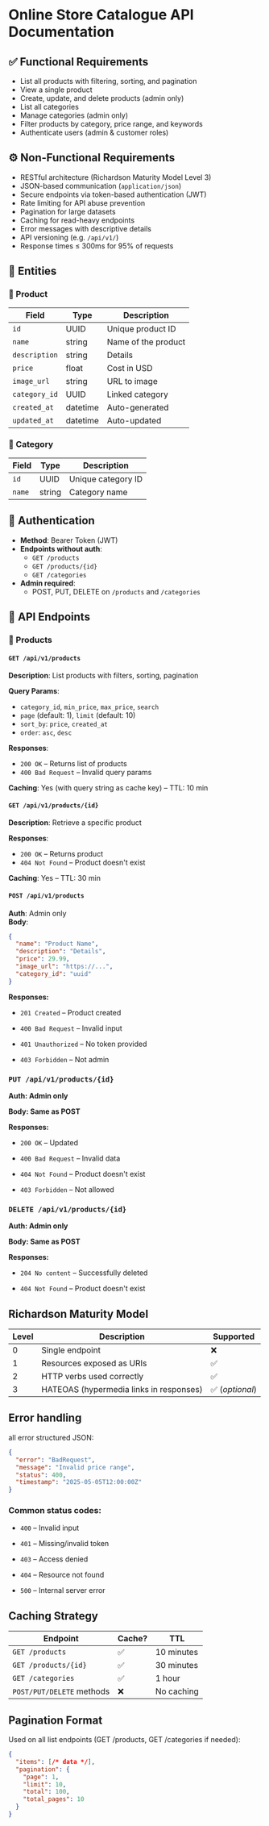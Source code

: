 # Online Store Catalogue API Documentation

## ✅ Functional Requirements

- List all products with filtering, sorting, and pagination
- View a single product
- Create, update, and delete products (admin only)
- List all categories
- Manage categories (admin only)
- Filter products by category, price range, and keywords
- Authenticate users (admin & customer roles)

## ⚙️ Non-Functional Requirements

- RESTful architecture (Richardson Maturity Model Level 3)
- JSON-based communication (`application/json`)
- Secure endpoints via token-based authentication (JWT)
- Rate limiting for API abuse prevention
- Pagination for large datasets
- Caching for read-heavy endpoints
- Error messages with descriptive details
- API versioning (e.g. `/api/v1/`)
- Response times ≤ 300ms for 95% of requests

## 📘 Entities

### 🔹 Product

| Field         | Type     | Description         |
|---------------|----------|---------------------|
| `id`          | UUID     | Unique product ID   |
| `name`        | string   | Name of the product |
| `description` | string   | Details             |
| `price`       | float    | Cost in USD         |
| `image_url`   | string   | URL to image        |
| `category_id` | UUID     | Linked category     |
| `created_at`  | datetime | Auto-generated      |
| `updated_at`  | datetime | Auto-updated        |

### 🔹 Category

| Field  | Type   | Description        |
|--------|--------|--------------------|
| `id`   | UUID   | Unique category ID |
| `name` | string | Category name      |

## 🔐 Authentication

- **Method**: Bearer Token (JWT)
- **Endpoints without auth**:
  - `GET /products`
  - `GET /products/{id}`
  - `GET /categories`
- **Admin required**:
  - POST, PUT, DELETE on `/products` and `/categories`

## 📎 API Endpoints

### 📁 Products

#### `GET /api/v1/products`

**Description**: List products with filters, sorting, pagination

**Query Params**:
- `category_id`, `min_price`, `max_price`, `search`
- `page` (default: 1), `limit` (default: 10)
- `sort_by`: `price`, `created_at`
- `order`: `asc`, `desc`

**Responses**:
- `200 OK` – Returns list of products
- `400 Bad Request` – Invalid query params

**Caching**: Yes (with query string as cache key) – TTL: 10 min

#### `GET /api/v1/products/{id}`

**Description**: Retrieve a specific product

**Responses**:
- `200 OK` – Returns product
- `404 Not Found` – Product doesn't exist

**Caching**: Yes – TTL: 30 min

#### `POST /api/v1/products`

**Auth**: Admin only  
**Body**:

```json
{
  "name": "Product Name",
  "description": "Details",
  "price": 29.99,
  "image_url": "https://...",
  "category_id": "uuid"
}
```

**Responses:**

- `201 Created` – Product created

- `400 Bad Request` – Invalid input

- `401 Unauthorized` – No token provided

- `403 Forbidden` – Not admin


### `PUT /api/v1/products/{id}`

**Auth: Admin only**

**Body: Same as POST**

**Responses:**

- `200 OK` – Updated

- `400 Bad Request` – Invalid data

- `404 Not Found` – Product doesn't exist

- `403 Forbidden` – Not allowed

### `DELETE /api/v1/products/{id}`

**Auth: Admin only**

**Body: Same as POST**

**Responses:**

- `204 No content` – Successfully deleted

- `404 Not Found` – Product doesn't exist

## Richardson Maturity Model

| Level | Description                             | Supported      |
| ----- | --------------------------------------- | -------------- |
| 0     | Single endpoint                         | ❌              |
| 1     | Resources exposed as URIs               | ✅              |
| 2     | HTTP verbs used correctly               | ✅              |
| 3     | HATEOAS (hypermedia links in responses) | ✅ (*optional*) |

## Error handling

all error structured JSON:
```json
{
  "error": "BadRequest",
  "message": "Invalid price range",
  "status": 400,
  "timestamp": "2025-05-05T12:00:00Z"
}

```

### **Common status codes:**

- `400` – Invalid input

- `401` – Missing/invalid token

- `403` – Access denied

- `404` – Resource not found

- `500` – Internal server error

## Caching Strategy

| Endpoint                  | Cache? | TTL        |
| ------------------------- | ------ | ---------- |
| `GET /products`           | ✅      | 10 minutes |
| `GET /products/{id}`      | ✅      | 30 minutes |
| `GET /categories`         | ✅      | 1 hour     |
| `POST/PUT/DELETE` methods | ❌      | No caching |

## Pagination Format

Used on all list endpoints (GET /products, GET /categories if needed):

```json
{
  "items": [/* data */],
  "pagination": {
    "page": 1,
    "limit": 10,
    "total": 100,
    "total_pages": 10
  }
}
```
